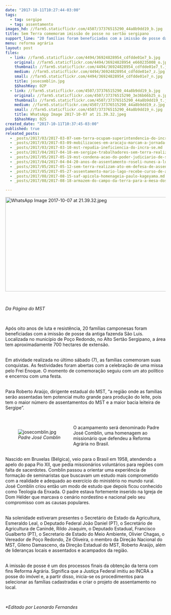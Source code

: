 ```yaml
---
date: "2017-10-11T10:27:44-03:00"
tags:
  - tag: sergipe
  - tag: assentamento
images_hd: //farm5.staticflickr.com/4507/37376515290_44a8b9dd19_b.jpg
title: Sem Terra comemoram imissão de posse no sertão sergipano
support_line: "20 famílias foram beneficiadas com a imissão de posse da antiga fazenda São Luiz, no município de Poço Redondo."
menu: reforma agrária
layout: post
files:
  - link: //farm5.staticflickr.com/4494/36924828954_cdfdde01e7_b.jpg
    original: //farm5.staticflickr.com/4494/36924828954_e660235008_o.jpg
    thumbnail: //farm5.staticflickr.com/4494/36924828954_cdfdde01e7_t.jpg
    medium: //farm5.staticflickr.com/4494/36924828954_cdfdde01e7_z.jpg
    small: //farm5.staticflickr.com/4494/36924828954_cdfdde01e7_n.jpg
    title: josecomblin.jpg
    $$hashKey: 02P
  - link: //farm5.staticflickr.com/4507/37376515290_44a8b9dd19_b.jpg
    original: //farm5.staticflickr.com/4507/37376515290_3e36b66b25_o.jpg
    thumbnail: //farm5.staticflickr.com/4507/37376515290_44a8b9dd19_t.jpg
    medium: //farm5.staticflickr.com/4507/37376515290_44a8b9dd19_z.jpg
    small: //farm5.staticflickr.com/4507/37376515290_44a8b9dd19_n.jpg
    title: WhatsApp Image 2017-10-07 at 21.39.32.jpeg
    $$hashKey: 02S
created_date: "2017-10-11T10:37:45-03:00"
published: true
releated_posts:
  - _posts/2017/03/2017-03-07-sem-terra-ocupam-superintendencia-do-incra-em-sergipe.md
  - _posts/2017/03/2017-03-09-mobilizacoes-em-aracaju-marcam-a-jornada-de-luta-das-mulheres-camponesas-em-sergipe.md
  - _posts/2017/03/2017-03-10-mst-repudia-ineficiencia-do-incra-se.md
  - _posts/2017/04/2017-04-18-em-sergipe-trabalhadores-sem-terra-realizam-ato-em-frente-ao-incra.md
  - _posts/2017/05/2017-05-19-mst-condena-acao-do-poder-judiciario-de-sergipe.md
  - _posts/2017/04/2017-04-04-20-anos-de-assentamento-roseli-nunes-a-luta-por-um-territorio-realmente-livre.md
  - _posts/2017/05/2017-05-12-sem-terra-realizam-ato-em-defesa-de-assentamento-no-ceara.md
  - _posts/2017/05/2017-05-27-assentamento-mario-lago-recebe-curso-de-agrofloresta.md
  - _posts/2017/08/2017-08-15-saf-apicola-homenageia-paulo-kageyama.md
  - _posts/2017/08/2017-08-18-armazem-do-campo-da-terra-para-a-mesa-dos-trabalhadores.md

---
```

<p><img alt="WhatsApp Image 2017-10-07 at 21.39.32.jpeg" height="296" src="//farm5.staticflickr.com/4507/37376515290_44a8b9dd19_b.jpg" width="700" /></p>

<p>&nbsp;</p>

<p><em>Da P&aacute;gina do MST</em></p>

<p>&nbsp;</p>

<p>Ap&oacute;s oito anos de luta e resist&ecirc;ncia, 20 fam&iacute;lias camponesas foram beneficiadas com a imiss&atilde;o de posse da antiga fazenda S&atilde;o Luis. Localizada no munic&iacute;pio de Po&ccedil;o Redondo, no Alto Sert&atilde;o Sergipano, a &aacute;rea tem aproximadamente 700 hectares de extens&atilde;o.</p>

<p><br />
Em atividade realizada no &uacute;ltimo s&aacute;bado (7), as fam&iacute;lias comemoram suas conquistas. As festividades foram abertas com a celebra&ccedil;&atilde;o de uma missa pelo Frei Enoque. O momento de comemora&ccedil;&atilde;o seguiu com um ato pol&iacute;tico e encerrou com uma festa.</p>

<p><br />
Para Roberto Ara&uacute;jo, dirigente estadual do MST, &ldquo;a regi&atilde;o onde as fam&iacute;lias ser&atilde;o assentadas tem potencial muito grande para produ&ccedil;&atilde;o do leite, pois tem o maior n&uacute;mero de assentamentos do MST e a maior bacia leiteira de Sergipe&rdquo;.</p>

<p>&nbsp;</p>

<figure class="image" style="float:left"><img alt="josecomblin.jpg" src="//farm5.staticflickr.com/4494/36924828954_cdfdde01e7_b.jpg" />
<figcaption><em>Padre Jos&eacute; Comblin</em></figcaption>
</figure>

<p>O acampamento ser&aacute; denominado Padre Jos&eacute; Comblin, uma homenagem ao mission&aacute;rio que defendeu a Reforma Agr&aacute;ria no Brasil.</p>

<p><br />
Nascido em Bruxelas (B&eacute;lgica), veio para o Brasil em 1958, atendendo a apelo do papa Pio XII, que pedia mission&aacute;rios volunt&aacute;rios para regi&otilde;es com falta de sacerdotes. Comblin passou a orientar uma experi&ecirc;ncia de forma&ccedil;&atilde;o de seminaristas que buscavam um estudo mais comprometido com a realidade e adequado ao exerc&iacute;cio do minist&eacute;rio no mundo rural. Jos&eacute; Comblin criou ent&atilde;o um modo de estudo que depois ficou conhecido como Teologia da Enxada. O padre estava fortemente inserido na Igreja de Dom H&eacute;lder que marcava o cen&aacute;rio nordestino e nacional pelo seu compromisso com as causas populares.</p>

<p><br />
Na solenidade estiveram presentes o Secret&aacute;rio de Estado da Agricultura, Esmeraldo Leal, o Deputado Federal Jo&atilde;o Daniel (PT), o Secret&aacute;rio de Agricultura de Canind&eacute;, Rildo Joaquim, o Deputado Estadual, Francisco Gualberto (PT), o Secretario de Estado do Meio Ambiente, Olivier Chagas, o Vereador de Po&ccedil;o Redondo, Z&eacute; Oliveira, o membro da Dire&ccedil;&atilde;o Nacional do MST, Gileno Damasceno, da Dire&ccedil;&atilde;o Estadual do MST, Roberto Ara&uacute;jo, al&eacute;m de lideran&ccedil;as locais e assentados e acampados da regi&atilde;o.<br />
&nbsp;</p>

<p>A imiss&atilde;o de posse &eacute; um dos processos finais da obten&ccedil;&atilde;o da terra com fins Reforma Agr&aacute;ria. Significa que a Justi&ccedil;a Federal imitiu ao INCRA a posse do im&oacute;vel e, a partir disso, inicia-se os procedimentos para selecionar as fam&iacute;lias cadastradas e criar o projeto de assentamento no local.</p>

<p>&nbsp;</p>

<p><em>*Editado por Leonardo Fernandes</em></p>
